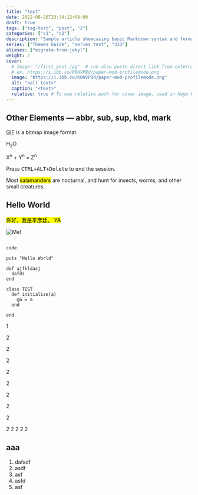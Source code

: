 ```yaml
---
title: "test"
date: 2022-08-20T23:34:12+08:00
draft: true
tags: ["tag-test", "post", "2"]
categories: ["c1", "c2"]
description: "Sample article showcasing basic Markdown syntax and formatting for HTML elements."
series: ["Themes Guide", "series test", "333"]
aliases: ["migrate-from-jekyl"]
weight: 2
cover:
  # image: "/first_post.jpg"  # can also paste direct link from external site
  # ex. https://i.ibb.co/K0HVPBd/paper-mod-profilemode.png
  image: "https://i.ibb.co/K0HVPBd/paper-mod-profilemode.png"
  alt: "<alt text>"
  caption: "<text>"
  relative: true # To use relative path for cover image, used in hugo Page-bundles
---
```



## Other Elements — abbr, sub, sup, kbd, mark

<abbr title="Graphics Interchange Format">GIF</abbr> is a bitmap image format.

H<sub>2</sub>O

X<sup>n</sup> + Y<sup>n</sup> = Z<sup>n</sup>

Press <kbd><kbd>CTRL</kbd>+<kbd>ALT</kbd>+<kbd>Delete</kbd></kbd> to end the session.

Most <mark>salamanders</mark> are nocturnal, and hunt for insects, worms, and other small creatures.
## Hello World

<mark> 你好，我是李彥廷。 YA </mark>

![Me!](/Xnip2022-06-27_15-31-42.jpg)


```

code

puts "Hello World"

def ajfkldasj
  dafds
end

class TEST
  def initialize(a)
    @a = a
  end

end
```
1

2

2

2

2


2

2


2

2

2
2
2
2
2


## aaa
1. dafsdf
2. asdf
3. asf
4. asfd
5. asf
